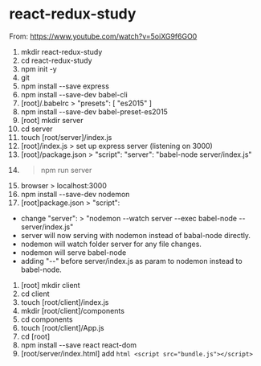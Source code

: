 # react-redux-study

From: https://www.youtube.com/watch?v=5oiXG9f6GO0

1. mkdir react-redux-study
1. cd react-redux-study
1. npm init -y
1. git 
1. npm install --save express
1. npm install --save-dev babel-cli
1. [root]/.babelrc > "presets": [ "es2015" ]
1. npm install --save-dev babel-preset-es2015
1. [root] mkdir server
1. cd server
1. touch [root/server]/index.js
1. [root]/index.js > set up express server (listening on 3000)
1. [root]/package.json > "script": "server": "babel-node server/index.js"
1. > npm run server
1. browser > localhost:3000
1. npm install --save-dev nodemon
1. [root]package.json > "script":
  * change "server": > "nodemon --watch server --exec babel-node -- server/index.js"
  * server will now serving with nodemon instead of babal-node directly.
  * nodemon will watch folder server for any file changes.
  * nodemon will serve babel-node
  * adding "--" before server/index.js as param to nodemon instead to babel-node.
1. [root] mkdir client
1. cd client
1. touch [root/client]/index.js
1. mkdir [root/client]/components
1. cd components
1. touch [root/client]/App.js
1. cd [root]
1. npm install --save react react-dom
1. [root/server/index.html] add ```html <script src="bundle.js"></script>```

